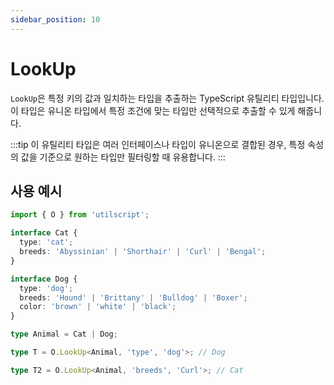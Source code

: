 ```yaml
---
sidebar_position: 10
---
```


# LookUp

`LookUp`은 특정 키의 값과 일치하는 타입을 추출하는 TypeScript 유틸리티 타입입니다. 이 타입은 유니온 타입에서 특정 조건에 맞는 타입만 선택적으로 추출할 수 있게 해줍니다.

:::tip
이 유틸리티 타입은 여러 인터페이스나 타입이 유니온으로 결합된 경우, 특정 속성의 값을 기준으로 원하는 타입만 필터링할 때 유용합니다.
:::

## 사용 예시

```ts
import { O } from 'utilscript';

interface Cat {
  type: 'cat';
  breeds: 'Abyssinian' | 'Shorthair' | 'Curl' | 'Bengal';
}

interface Dog {
  type: 'dog';
  breeds: 'Hound' | 'Brittany' | 'Bulldog' | 'Boxer';
  color: 'brown' | 'white' | 'black';
}

type Animal = Cat | Dog;

type T = O.LookUp<Animal, 'type', 'dog'>; // Dog

type T2 = O.LookUp<Animal, 'breeds', 'Curl'>; // Cat
```
